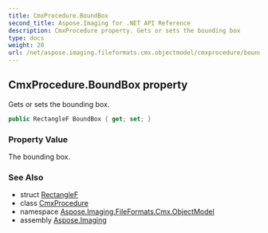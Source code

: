 ```yaml
---
title: CmxProcedure.BoundBox
second_title: Aspose.Imaging for .NET API Reference
description: CmxProcedure property. Gets or sets the bounding box
type: docs
weight: 20
url: /net/aspose.imaging.fileformats.cmx.objectmodel/cmxprocedure/boundbox/
---
```

## CmxProcedure.BoundBox property

Gets or sets the bounding box.

```csharp
public RectangleF BoundBox { get; set; }
```

### Property Value

The bounding box.

### See Also

* struct [RectangleF](../../../aspose.imaging/rectanglef/)
* class [CmxProcedure](../)
* namespace [Aspose.Imaging.FileFormats.Cmx.ObjectModel](../../cmxprocedure/)
* assembly [Aspose.Imaging](../../../)


